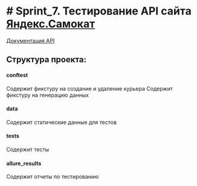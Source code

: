 # # Sprint_7. Тестирование API сайта [Яндекс.Самокат](https://qa-scooter.praktikum-services.ru)
 [Документация API](qa-scooter.praktikum-services.ru/docs/)
## Структура проекта:

#### conftest
Содержит фикстуру на создание и удаление курьера
Содержит фикстуру на генерацию данных


#### data
Содержит cтатические данные для тестов


#### tests
Содержит тесты


#### allure_results
Содержит отчеты по тестированию 